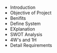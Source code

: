 * Introduction
* Objective of Project
* Benifits
* Define System
* EXplanation
* SWOT Analysis
* 4W's and 1H
* Detail Requirements
